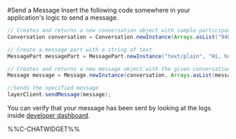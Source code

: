 #Send a Message
Insert the following code somewhere in your application's logic to send a message.

```java
// Creates and returns a new conversation object with sample participant identifiers
Conversation conversation = Conversation.newInstance(Arrays.asList("948374839"));

// Create a message part with a string of text
MessagePart messagePart = MessagePart.newInstance("text/plain", "Hi, how are you?".getBytes());

// Creates and returns a new message object with the given conversation and array of message parts
Message message = Message.newInstance(conversation, Arrays.asList(messagePart));

//Sends the specified message
layerClient.sendMessage(message);
```

You can verify that your message has been sent by looking at the logs inside [developer dashboard](/dashboard/projects).

%%C-CHATWIDGET%%